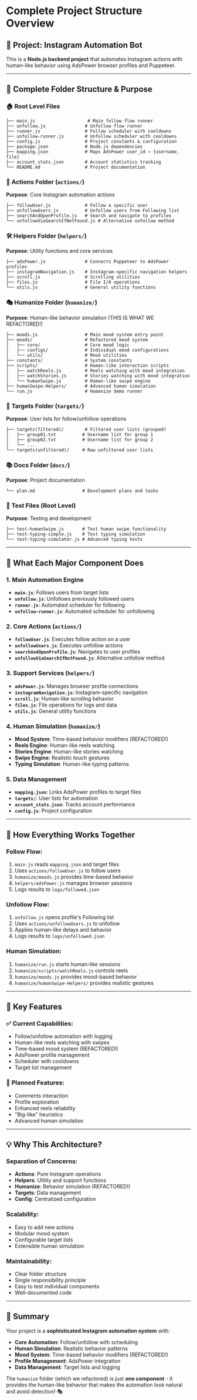 # Complete Project Structure Overview

## 🎯 **Project: Instagram Automation Bot**

This is a **Node.js backend project** that automates Instagram actions with human-like behavior using AdsPower browser profiles and Puppeteer.

---

## 📁 **Complete Folder Structure & Purpose**

### 🏠 **Root Level Files**
```
├── main.js                    # Main follow flow runner
├── unfollow.js               # Unfollow flow runner  
├── runner.js                 # Follow scheduler with cooldowns
├── unfollow-runner.js        # Unfollow scheduler with cooldowns
├── config.js                 # Project constants & configuration
├── package.json              # Node.js dependencies
├── mapping.json              # Maps AdsPower user_id → {username, file}
├── account_stats.json        # Account statistics tracking
└── README.md                 # Project documentation
```

### 🤖 **Actions Folder** (`actions/`)
**Purpose**: Core Instagram automation actions
```
├── followUser.js             # Follow a specific user
├── unfollowUsers.js          # Unfollow users from Following list
├── searchAndOpenProfile.js   # Search and navigate to profiles
└── unfollowViaSearchIfNotFound.js # Alternative unfollow method
```

### 🛠️ **Helpers Folder** (`helpers/`)
**Purpose**: Utility functions and core services
```
├── adsPower.js               # Connects Puppeteer to AdsPower profiles
├── instagramNavigation.js    # Instagram-specific navigation helpers
├── scroll.js                 # Scrolling utilities
├── files.js                  # File I/O operations
└── utils.js                  # General utility functions
```

### 🎭 **Humanize Folder** (`humanize/`)
**Purpose**: Human-like behavior simulation (THIS IS WHAT WE REFACTORED!)
```
├── moods.js                  # Main mood system entry point
├── moods/                    # Refactored mood system
│   ├── core/                 # Core mood logic
│   ├── configs/              # Individual mood configurations
│   └── utils/                # Mood utilities
├── constants/                # System constants
├── scripts/                  # Human-like interaction scripts
│   ├── watchReels.js         # Reels watching with mood integration
│   ├── watchStories.js       # Stories watching with mood integration
│   └── humanSwipe.js         # Human-like swipe engine
├── humanSwipe-Helpers/       # Advanced human simulation
└── run.js                    # Humanize demo runner
```

### 🎯 **Targets Folder** (`targets/`)
**Purpose**: User lists for follow/unfollow operations
```
├── targets(filtered)/        # Filtered user lists (grouped)
│   ├── group01.txt          # Username list for group 1
│   ├── group02.txt          # Username list for group 2
│   └── ...
└── targets(unfiltered)/     # Raw unfiltered user lists
```

### 📚 **Docs Folder** (`docs/`)
**Purpose**: Project documentation
```
└── plan.md                  # Development plans and tasks
```

### 🧪 **Test Files** (Root Level)
**Purpose**: Testing and development
```
├── test-humanSwipe.js       # Test human swipe functionality
├── test-typing-simple.js    # Test typing simulation
└── test-typing-simulator.js # Advanced typing tests
```

---

## 🔧 **What Each Major Component Does**

### 1. **Main Automation Engine**
- **`main.js`**: Follows users from target lists
- **`unfollow.js`**: Unfollows previously followed users
- **`runner.js`**: Automated scheduler for following
- **`unfollow-runner.js`**: Automated scheduler for unfollowing

### 2. **Core Actions** (`actions/`)
- **`followUser.js`**: Executes follow action on a user
- **`unfollowUsers.js`**: Executes unfollow actions
- **`searchAndOpenProfile.js`**: Navigates to user profiles
- **`unfollowViaSearchIfNotFound.js`**: Alternative unfollow method

### 3. **Support Services** (`helpers/`)
- **`adsPower.js`**: Manages browser profile connections
- **`instagramNavigation.js`**: Instagram-specific navigation
- **`scroll.js`**: Human-like scrolling behavior
- **`files.js`**: File operations for logs and data
- **`utils.js`**: General utility functions

### 4. **Human Simulation** (`humanize/`)
- **Mood System**: Time-based behavior modifiers (REFACTORED!)
- **Reels Engine**: Human-like reels watching
- **Stories Engine**: Human-like stories watching
- **Swipe Engine**: Realistic touch gestures
- **Typing Simulation**: Human-like typing patterns

### 5. **Data Management**
- **`mapping.json`**: Links AdsPower profiles to target files
- **`targets/`**: User lists for automation
- **`account_stats.json`**: Tracks account performance
- **`config.js`**: Project configuration

---

## 🎯 **How Everything Works Together**

### **Follow Flow:**
1. `main.js` reads `mapping.json` and target files
2. Uses `actions/followUser.js` to follow users
3. `humanize/moods.js` provides time-based behavior
4. `helpers/adsPower.js` manages browser sessions
5. Logs results to `logs/followed.json`

### **Unfollow Flow:**
1. `unfollow.js` opens profile's Following list
2. Uses `actions/unfollowUsers.js` to unfollow
3. Applies human-like delays and behavior
4. Logs results to `logs/unfollowed.json`

### **Human Simulation:**
1. `humanize/run.js` starts human-like sessions
2. `humanize/scripts/watchReels.js` controls reels
3. `humanize/moods.js` provides mood-based behavior
4. `humanize/humanSwipe-Helpers/` provides realistic gestures

---

## 🚀 **Key Features**

### ✅ **Current Capabilities:**
- Follow/unfollow automation with logging
- Human-like reels watching with swipes
- Time-based mood system (REFACTORED!)
- AdsPower profile management
- Scheduler with cooldowns
- Target list management

### 🔮 **Planned Features:**
- Comments interaction
- Profile exploration
- Enhanced reels reliability
- "Big-like" heuristics
- Advanced human simulation

---

## 💡 **Why This Architecture?**

### **Separation of Concerns:**
- **Actions**: Pure Instagram operations
- **Helpers**: Utility and support functions
- **Humanize**: Behavior simulation (REFACTORED!)
- **Targets**: Data management
- **Config**: Centralized configuration

### **Scalability:**
- Easy to add new actions
- Modular mood system
- Configurable target lists
- Extensible human simulation

### **Maintainability:**
- Clear folder structure
- Single responsibility principle
- Easy to test individual components
- Well-documented code

---

## 🎉 **Summary**

Your project is a **sophisticated Instagram automation system** with:

- **Core Automation**: Follow/unfollow with scheduling
- **Human Simulation**: Realistic behavior patterns
- **Mood System**: Time-based behavior modifiers (REFACTORED!)
- **Profile Management**: AdsPower integration
- **Data Management**: Target lists and logging

The `humanize` folder (which we refactored) is just **one component** - it provides the human-like behavior that makes the automation look natural and avoid detection! 🎭
